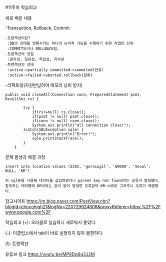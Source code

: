 #11주차 학습회고

새로 배운 내용

-Transaction, Rollback, Commit
```
-트랜잭션이란?
 :DB의 상태를 변환시키는 하나의 논리적 기능을 수행하기 위한 작업의 단위
 :COMMIT되거나 ROLLBACK됨.
-트랜잭션의 성질
 :원자성, 일관성, 독립성, 지속성
-트랜잭션의 상태
 :active->partially committed->commited(완료)
 :active->failed->aborted.rollback(철회)
```
 
-리팩토링(자원반납하여 메모리 낭비 방지)

```
public void closeAll(Connection conn, PreparedStatement psmt, ResultSet rs) {
		
		try {
			if(rs!=null) rs.close();
			if(psmt != null) psmt.close();
			if(conn != null) conn.close();
			System.out.println("all connection close!");
		}catch(SQLException sqle) {
			System.out.println("Error!");
			sqle.printStackTrace();
		}
	}
```
  

문제 발생과 해결 과정
```
insert into location values (3201, 'garosugil', '60000', 'Seoul', NULL, 'KR')
```
```
위 sql문을 사용해 데이터를 삽입하였더니 parent key not found라는 오류가 발생했다.
참조하는 테이블에 KR이라는 값이 없어 발생한 오류같아 KR->US로 고쳐주니 오류가 해결됐다.
```

		

참고사이트
https://m.blog.naver.com/PostView.nhn?blogId=chocohigh21&logNo=220729924806&proxyReferer=https:%2F%2Fwww.google.com%2F


학습회고
(+): 오라클로 실습하니 새로워서 좋았다.

(-): 이클립스에서 tab이 바로 실행되지 않아 불편하다.

(!): 트랜잭션

유튜브 링크
https://youtu.be/MP8Dg6q3J2M


